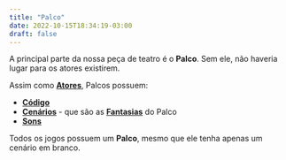 ```yaml
---
title: "Palco"
date: 2022-10-15T18:34:19-03:00
draft: false
---
```


A principal parte da nossa peça de teatro é o **Palco**. Sem ele, não haveria lugar para os atores existirem.

Assim como [**Atores**](/conceitos/atores), Palcos possuem:

- [**Código**](/conceitos/codigo)
- [**Cenários**](/conceitos/cenarios) - que são as [**Fantasias**](/conceitos/fantasias) do Palco
- [**Sons**](/conceitos/sons)

Todos os jogos possuem um **Palco**, mesmo que ele tenha apenas um cenário em branco.
